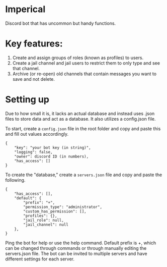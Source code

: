 # Imperical
Discord bot that has uncommon but handy functions.

# Key features:
1) Create and assign groups of roles (known as profiles) to users.
2) Create a jail channel and jail users to restrict them to only type and see that channel.
3) Archive (or re-open) old channels that contain messages you want to save and not delete.

# Setting up

Due to how small it is, it lacks an actual database and instead uses .json files to store data and act as a database. It also utilizes a config.json file.

To start, create a `config.json` file in the root folder and copy and paste this and fill out values accordingly.
```
{
    "key": "your bot key (in string)",
    "logging": false,
    "owner": discord ID (in numbers),
    "has_access": []
}
```

To create the "database," create a `servers.json` file and copy and paste the following. 
```
{
    "has_access": [],
    "default": {
        "prefix": "+",
        "permission_type": "administrator",
        "custom_has_permission": [],
        "profiles": {},
        "jail_role": null,
        "jail_channel": null
    },
}
```

Ping the bot for help or use the help command. Default prefix is +, which can be changed through commands or through manually editing the servers.json file.
The bot can be invited to multiple servers and have different settings for each server.
